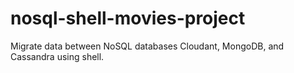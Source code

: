 # nosql-shell-movies-project
Migrate data between NoSQL databases Cloudant, MongoDB, and Cassandra using shell.

